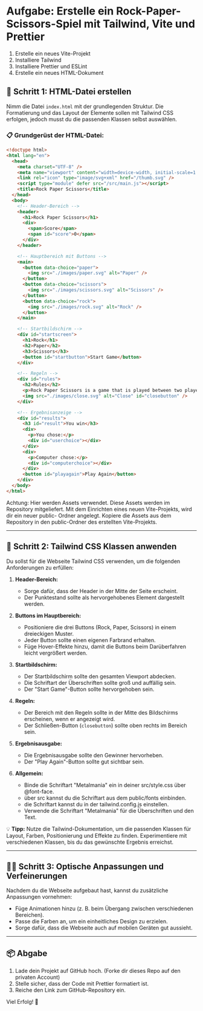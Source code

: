 # Aufgabe: Erstelle ein Rock-Paper-Scissors-Spiel mit Tailwind, Vite und Prettier

1. Erstelle ein neues Vite-Projekt
2. Installiere Tailwind
3. Installiere Prettier und ESLint
4. Erstelle ein neues HTML-Dokument

## 🧱 Schritt 1: HTML-Datei erstellen

Nimm die Datei `index.html` mit der grundlegenden Struktur. Die Formatierung und das Layout der Elemente sollen mit Tailwind CSS erfolgen, jedoch musst du die passenden Klassen selbst auswählen.

### 📋 Grundgerüst der HTML-Datei:

```html
<!doctype html>
<html lang="en">
  <head>
    <meta charset="UTF-8" />
    <meta name="viewport" content="width=device-width, initial-scale=1.0" />
    <link rel="icon" type="image/svg+xml" href="/thumb.svg" />
    <script type="module" defer src="/src/main.js"></script>
    <title>Rock Paper Scissors</title>
  </head>
  <body>
    <!-- Header-Bereich -->
    <header>
      <h1>Rock Paper Scissors</h1>
      <div>
        <span>Score</span>
        <span id="score">0</span>
      </div>
    </header>

    <!-- Hauptbereich mit Buttons -->
    <main>
      <button data-choice="paper">
        <img src="./images/paper.svg" alt="Paper" />
      </button>
      <button data-choice="scissors">
        <img src="./images/scissors.svg" alt="Scissors" />
      </button>
      <button data-choice="rock">
        <img src="./images/rock.svg" alt="Rock" />
      </button>
    </main>

    <!-- Startbildschirm -->
    <div id="startscreen">
      <h1>Rock</h1>
      <h2>Paper</h2>
      <h3>Scissors</h3>
      <button id="startbutton">Start Game</button>
    </div>

    <!-- Regeln -->
    <div id="rules">
      <h2>Rules</h2>
      <p>Rock Paper Scissors is a game that is played between two players...</p>
      <img src="./images/close.svg" alt="Close" id="closebutton" />
    </div>

    <!-- Ergebnisanzeige -->
    <div id="results">
      <h3 id="result">You win</h3>
      <div>
        <p>You chose:</p>
        <div id="userchoice"></div>
      </div>
      <div>
        <p>Computer chose:</p>
        <div id="computerchoice"></div>
      </div>
      <button id="playagain">Play Again</button>
    </div>
  </body>
</html>
```

Achtung: Hier werden Assets verwendet. Diese Assets werden im Repository mitgeliefert. Mit dem Einrichten eines neuen Vite-Projekts, wird dir ein neuer public-
Ordner angelegt. Kopiere die Assets aus dem Repository in den public-Ordner des erstellten Vite-Projekts.

---

## 🧩 Schritt 2: Tailwind CSS Klassen anwenden

Du sollst für die Webseite Tailwind CSS verwenden, um die folgenden Anforderungen zu erfüllen:

1. **Header-Bereich:**

   - Sorge dafür, dass der Header in der Mitte der Seite erscheint.
   - Der Punktestand sollte als hervorgehobenes Element dargestellt werden.

2. **Buttons im Hauptbereich:**

   - Positioniere die drei Buttons (Rock, Paper, Scissors) in einem dreieckigen Muster.
   - Jeder Button sollte einen eigenen Farbrand erhalten.
   - Füge Hover-Effekte hinzu, damit die Buttons beim Darüberfahren leicht vergrößert werden.

3. **Startbildschirm:**

   - Der Startbildschirm sollte den gesamten Viewport abdecken.
   - Die Schriftart der Überschriften sollte groß und auffällig sein.
   - Der "Start Game"-Button sollte hervorgehoben sein.

4. **Regeln:**

   - Der Bereich mit den Regeln sollte in der Mitte des Bildschirms erscheinen, wenn er angezeigt wird.
   - Der Schließen-Button (`closebutton`) sollte oben rechts im Bereich sein.

5. **Ergebnisausgabe:**

   - Die Ergebnisausgabe sollte den Gewinner hervorheben.
   - Der "Play Again"-Button sollte gut sichtbar sein.

6. **Allgemein:**
   - Binde die Schriftart "Metalmania" ein in deiner src/style.css über @font-face.
   - über src kannst du die Schriftart aus dem public/fonts einbinden.
   - die Schriftart kannst du in der tailwind.config.js einstellen.
   - Verwende die Schriftart "Metalmania" für die Überschriften und den Text.

💡 **Tipp:** Nutze die Tailwind-Dokumentation, um die passenden Klassen für Layout, Farben, Positionierung und Effekte zu finden. Experimentiere mit verschiedenen Klassen, bis du das gewünschte Ergebnis erreichst.

---

## 🧑‍🎨 Schritt 3: Optische Anpassungen und Verfeinerungen

Nachdem du die Webseite aufgebaut hast, kannst du zusätzliche Anpassungen vornehmen:

- Füge Animationen hinzu (z. B. beim Übergang zwischen verschiedenen Bereichen).
- Passe die Farben an, um ein einheitliches Design zu erzielen.
- Sorge dafür, dass die Webseite auch auf mobilen Geräten gut aussieht.

---

## 📦 Abgabe

1. Lade dein Projekt auf GitHub hoch. (Forke dir dieses Repo auf den privaten Account)
2. Stelle sicher, dass der Code mit Prettier formatiert ist.
3. Reiche den Link zum GitHub-Repository ein.

Viel Erfolg! 🚀
